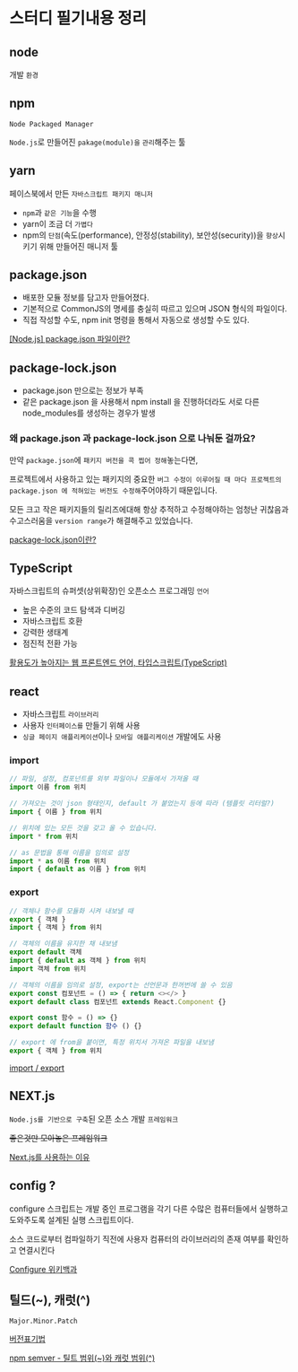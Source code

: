 # 스터디 필기내용 정리

## node

개발 `환경`

## npm

`Node Packaged Manager`

`Node.js`로 만들어진 `pakage(module)을` `관리`해주는 툴

## yarn 

페이스북에서 만든 `자바스크립트 패키지 매니저`

- `npm`과 `같은 기능`을 수행
- yarn이 조금 더 `가볍다`
- npm의 `단점`(속도(performance), 안정성(stability), 보안성(security))을 `향상`시키기 위해 만들어진 매니저 툴

## package.json

- 배포한 모듈 정보를 담고자 만들어졌다.
- 기본적으로 CommonJS의 명세를 충실히 따르고 있으며 JSON 형식의 파일이다.
- 직접 작성할 수도, npm init 명령을 통해서 자동으로 생성할 수도 있다.

[[Node.js] package.json 파일이란?](https://velog.io/@leyuri/Node.js-package.json-%ED%8C%8C%EC%9D%BC%EC%9D%B4%EB%9E%80)

## package-lock.json

- package.json 만으로는 정보가 부족
- 같은 package.json 을 사용해서 npm install 을 진행하더라도 서로 다른 node_modules를 생성하는 경우가 발생

### 왜 package.json 과 package-lock.json 으로 나눠둔 걸까요?

만약 `package.json`에 `패키지 버전을 콕 찝어 정해`놓는다면,

프로젝트에서 사용하고 있는 패키지의 중요한 `버그 수정이 이루어질 때 마다 프로젝트의 package.json 에 적혀있는 버전도 수정해`주어야하기 때문입니다.

모든 크고 작은 패키지들의 릴리즈에대해 항상 추적하고 수정해야하는 엄청난 귀찮음과 수고스러움을 `version range`가 해결해주고 있었습니다.

[package-lock.json이란?](https://junwoo45.github.io/2019-10-02-package-lock/)

## TypeScript

자바스크립트의 슈퍼셋(상위확장)인 오픈소스 프로그래밍 `언어`

- 높은 수준의 코드 탐색과 디버깅
- 자바스크립트 호환
- 강력한 생태계
- 점진적 전환 가능

[활용도가 높아지는 웹 프론트엔드 언어, 타입스크립트(TypeScript)](https://www.samsungsds.com/kr/insights/TypeScript.html)

## react

- 자바스크립트 `라이브러리`
- 사용자 `인터페이스를` 만들기 위해 사용
- `싱글 페이지 애플리케이션`이나 `모바일 애플리케이션` 개발에도 사용

### import

```js
// 파일, 설정, 컴포넌트를 외부 파일이나 모듈에서 가져올 때
import 이름 from 위치

// 가져오는 것이 json 형태인지, default 가 붙었는지 등에 따라 (템플릿 리터럴?)
import { 이름 } from 위치

// 위치에 있는 모든 것을 갖고 올 수 있습니다.
import * from 위치

// as 문법을 통해 이름을 임의로 설정
import * as 이름 from 위치
import { default as 이름 } from 위치
``` 

### export
```js
// 객체나 함수를 모듈화 시켜 내보낼 때 
export { 객체 }
import { 객체 } from 위치

// 객체의 이름을 유지한 채 내보냄
export default 객체
import { default as 객체 } from 위치
import 객체 from 위치

// 객체의 이름을 임의로 설정, export는 선언문과 한꺼번에 쓸 수 있음
export const 컴포넌트 = () => { return <></> }
export default class 컴포넌트 extends React.Component {}

export const 함수 = () => {}
export default function 함수 () {}

// export 에 from을 붙이면, 특정 위치서 가져온 파일을 내보냄
export { 객체 } from 위치
```

[import / export](https://hyogeun-android.tistory.com/entry/7-React-%ED%8C%8C%EC%9D%BC-%EA%B5%AC%EC%A1%B0-import-export)

## NEXT.js

`Node.js를 기반으로 구축`된 오픈 소스 개발 `프레임워크`

~~좋은것만 모아놓은 프레임워크~~

[Next.js를 사용하는 이유](https://ivorycode.tistory.com/19)

## config ?

configure 스크립트는 개발 중인 프로그램을 각기 다른 수많은 컴퓨터들에서 실행하고 도와주도록 설계된 실행 스크립트이다. 

소스 코드로부터 컴파일하기 직전에 사용자 컴퓨터의 라이브러리의 존재 여부를 확인하고 연결시킨다

[Configure 위키백과](https://ko.wikipedia.org/wiki/Configure)

## 틸드(~), 캐럿(^)

```
Major.Minor.Patch
```

[버전표기법](https://jujupapa.tistory.com/80)

[npm semver - 틸트 범위(~)와 캐럿 범위(^)](https://velog.io/@slaslaya/npm-semver-%ED%8B%B8%ED%8A%B8-%EB%B2%94%EC%9C%84%EC%99%80-%EC%BA%90%EB%9F%BF-%EB%B2%94%EC%9C%84)